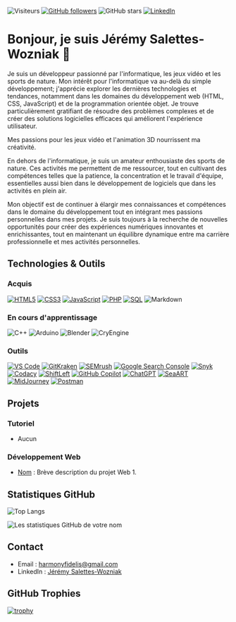 ![Visiteurs](https://komarev.com/ghpvc/?username=AlchTech&color=blue) [![GitHub followers](https://img.shields.io/github/followers/AlchTech?label=Follow&style=social)](https://github.com/AlchTech) ![GitHub stars](https://img.shields.io/github/stars/AlchTech?style=social) [![LinkedIn](https://img.shields.io/badge/-LinkedIn-blue?style=flat-square&logo=linkedin&logoColor=white)](https://www.linkedin.com/in/j%C3%A9r%C3%A9my-saletteswozniak/)


# Bonjour, je suis  Jérémy Salettes-Wozniak 👋

Je suis un développeur passionné par l'informatique, les jeux vidéo et les sports de nature. Mon intérêt pour l'informatique va au-delà du simple développement; j'apprécie explorer les dernières technologies et tendances, notamment dans les domaines du développement web (HTML, CSS, JavaScript) et de la programmation orientée objet. Je trouve particulièrement gratifiant de résoudre des problèmes complexes et de créer des solutions logicielles efficaces qui améliorent l'expérience utilisateur.

Mes passions pour les jeux vidéo et l'animation 3D nourrissent ma créativité.

En dehors de l'informatique, je suis un amateur enthousiaste des sports de nature. Ces activités me permettent de me ressourcer, tout en cultivant des compétences telles que la patience, la concentration et le travail d'équipe, essentielles aussi bien dans le développement de logiciels que dans les activités en plein air.

Mon objectif est de continuer à élargir mes connaissances et compétences dans le domaine du développement tout en intégrant mes passions personnelles dans mes projets. Je suis toujours à la recherche de nouvelles opportunités pour créer des expériences numériques innovantes et enrichissantes, tout en maintenant un équilibre dynamique entre ma carrière professionnelle et mes activités personnelles.

## Technologies & Outils

### Acquis

[![HTML5](https://img.shields.io/badge/-HTML5-E34F26?style=for-the-badge&logo=html5&logoColor=white)](https://developer.mozilla.org/en-US/docs/Web/Guide/HTML/HTML5)
[![CSS3](https://img.shields.io/badge/-CSS3-1572B6?style=for-the-badge&logo=css3)](https://developer.mozilla.org/en-US/docs/Web/CSS/CSS3)
[![JavaScript](https://img.shields.io/badge/-JavaScript-F7DF1E?style=for-the-badge&logo=javascript&logoColor=black)](https://developer.mozilla.org/en-US/docs/Web/JavaScript)
[![PHP](https://img.shields.io/badge/-PHP-777BB4?style=for-the-badge&logo=php&logoColor=white)](https://www.php.net/)
[![SQL](https://img.shields.io/badge/SQL-4479A1?style=for-the-badge&logo=sql&logoColor=white)](https://www.w3schools.com/sql/)
![Markdown](https://img.shields.io/badge/Markdown-000000?style=for-the-badge&logo=markdown&logoColor=white)


### En cours d'apprentissage

![C++](https://img.shields.io/badge/-C++-00599C?style=for-the-badge&logo=c)
![Arduino](https://img.shields.io/badge/-Arduino-00979D?style=for-the-badge&logo=arduino&logoColor=white)
![Blender](https://img.shields.io/badge/-Blender-F5792A?style=for-the-badge&logo=blender&logoColor=white)
![CryEngine](https://img.shields.io/badge/-CryEngine-000000?style=for-the-badge&logo=cryengine&logoColor=white)

### Outils
[![VS Code](https://img.shields.io/badge/VS_Code-007ACC?style=for-the-badge&logo=visual-studio-code&logoColor=white)](https://code.visualstudio.com/)
[![GitKraken](https://img.shields.io/badge/GitKraken-179287?style=for-the-badge&logo=gitkraken&logoColor=white)](https://www.gitkraken.com/)
[![SEMrush](https://img.shields.io/badge/SEMrush-FF7C00?style=for-the-badge&logo=semrush&logoColor=white)](https://www.semrush.com/)
[![Google Search Console](https://img.shields.io/badge/Google_Search_Console-4285F4?style=for-the-badge&logo=google-search-console&logoColor=white)](https://search.google.com/search-console)
[![Snyk](https://img.shields.io/badge/Snyk-4A154B?style=for-the-badge&logo=snyk&logoColor=white)](https://www.snyk.io/)
[![Codacy](https://img.shields.io/badge/Codacy-222F29?style=for-the-badge&logo=codacy&logoColor=white)](https://www.codacy.com/)
[![ShiftLeft](https://img.shields.io/badge/ShiftLeft-1A1B21?style=for-the-badge&logo=shiftleft&logoColor=white)](https://www.shiftleft.io/)
[![GitHub Copilot](https://img.shields.io/badge/GitHub_Copilot-5A5A5A?style=for-the-badge&logo=github&logoColor=white)](https://github.com/features/copilot)
[![ChatGPT](https://img.shields.io/badge/ChatGPT-412991?style=for-the-badge&logo=openai&logoColor=white)](https://openai.com/chatgpt)
[![SeaART](https://img.shields.io/badge/SeaART-009688?style=for-the-badge&logo=artstation&logoColor=white)](https://www.seaart.io/)
[![MidJourney](https://img.shields.io/badge/MidJourney-000000?style=for-the-badge&logo=midjourney&logoColor=white)](https://www.midjourney.com/)
[![Postman](https://img.shields.io/badge/Postman-FF6C37?style=for-the-badge&logo=postman&logoColor=white)](https://www.postman.com/)

## Projets

### Tutoriel

- Aucun
  
### Développement Web

- [Nom](lien_vers_projet) : Brève description du projet Web 1.


## Statistiques GitHub
![Top Langs](https://github-readme-stats.vercel.app/api/top-langs/?username=AlchTech&theme=default)

![Les statistiques GitHub de votre nom](https://github-readme-stats.vercel.app/api?username=AlchTech&show_icons=true&theme=default)

## Contact

- Email : [harmonyfidelis@gmail.com](mailto:harmonyfidelis@gmail.com)
- LinkedIn : [Jérémy Salettes-Wozniak](lien_vers_linkedin)

## GitHub Trophies
[![trophy](https://github-profile-trophy.vercel.app/?username=AlchTech&theme=default)](https://github.com/ryo-ma/github-profile-trophy)

